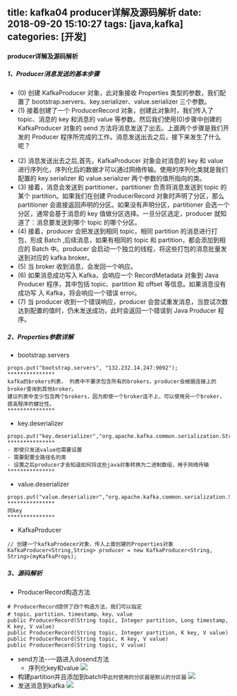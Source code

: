 title: kafka04 producer详解及源码解析
date: 2018-09-20 15:10:27
tags: [java,kafka]
categories: [开发]
---

#### producer详解及源码解析
##### 1、Producer消息发送的基本步骤
- (0) 创建 KafkaProducer 对象，此对象接收 Properties 类型的参数，我们配置了 bootstrap.servers、key.serializer、value.serializer 三个参数。
- (1) 接着创建了一个 ProducerRecord 对象，创建此对象时，我们传入了 topic、消息的 key 和消息的 value 等参数。然后我们使用(0)步骤中创建的 KafkaProducer 对象的 send 方法将消息发送了出去。上面两个步骤是我们开发的 Producer 程序所完成的工作。消息发送出去之后，接下来发生了什么呢？

<!--more-->

- (2) 消息发送出去之后,首先，KafkaProducer 对象会对消息的 key 和 value 进行序列化，序列化后的数据才可以通过网络传输。使用的序列化类就是我们配置的 key.serializer 和 value.serializer 两个参数的值所指向的类。
- (3) 接着，消息会发送到 partitioner，partitioner 负责将消息发送到 topic 的某个 partition。如果我们在创建 ProducerRecord 对象时声明了分区，那么 partitioner 会直接返回声明的分区。如果没有声明分区，partitioner 会选一个分区，通常会基于消息的 key 值做分区选择。一旦分区选定，producer 就知道了：消息要发送到哪个 topic 的哪个分区。
- (4) 接着，producer 会把发送到相同 topic，相同 partition 的消息进行打包，形成 Batch ,后续消息，如果有相同的 topic 和 partition，都会添加到相应的 Batch 中。producer 会启动一个独立的线程，将这些打包的消息批量发送到对应的 kafka broker。
- (5) 当 broker 收到消息，会发回一个响应。
- (6) 如果消息成功写入 Kafka，会响应一个 RecordMetadata 对象到 Java Producer 程序，其中包括 topic、partition 和 offset 等信息。如果消息没有成功写 入 Kafka，将会响应一个错误 error。
- (7) 当 producer 收到一个错误响应，producer 会尝试重发消息，当尝试次数达到配置的值时，仍未发送成功，此时会返回一个错误到 Java Producer 程序。

##### 2、Properties参数详解
- bootstrap.servers

```
props.put("bootstrap.servers", "132.232.14.247:9092");
***************
kafka的brokers列表， 列表中不要求包含所有的brokers，producer会根据连接上的broker查询到其他broker。
建议列表中至少包含两个brokers，因为即使一个broker连不上，可以使用另一个broker，提高程序的健壮性。
***************
```

- key.deserializer

```
props.put("key.deserializer","org.apache.kafka.common.serialization.StringDeserializer");
***************
- 即使只发送value也需要设置
- 需要配置全路径名的类
- 设置之后producer才会知道如何将这些java对象转换为二进制数组，用于网络传输
***************
```

- value.deserializer

```
props.put("value.deserializer","org.apache.kafka.common.serialization.StringDeserializer");
***************
同key
***************
```

- KafkaProducer

```
// 创建一个kafkaProdecer对象，传入上面创建的Properties对象
KafkaProducer<String,String> producer = new KafkaProducer<String, String>(myKafkaProps);
```

##### 3、源码解析
- ProducerRecord构造方法

```
# ProducerRecord提供了四个构造方法，我们可以指定
# topic、partition、timestamp、key、value
public ProducerRecord(String topic, Integer partition, Long timestamp, K key, V value)
public ProducerRecord(String topic, Integer partition, K key, V value)
public ProducerRecord(String topic, K key, V value)
public ProducerRecord(String topic, V value)
```

- send方法--一路进入dosend方法
  - 序列化key和value 
![](https://upload-images.jinshu.io/upload_images/2572206-bbde190cf45a4b93.png?imageMogr2/auuto-orient/strip%7CimageView2/2/w/1240)
- 构建partition并且添加到batch中```此时使用的分区器是默认的分区器```
![](https://upload-images.jianshu.io/upload_images/2572206-b0dee111186ec4d5.png?imageMogr2/auto-orient/strip%7CimageView2/2/w/1240)
- 发送消息到kafka
![](https://upload-images.jianshu.io/upload_images/2572206-9ced7a5e067fdf05.png?imageMogr2/auto-orient/strip%7CimageView2/2/w/1240)














